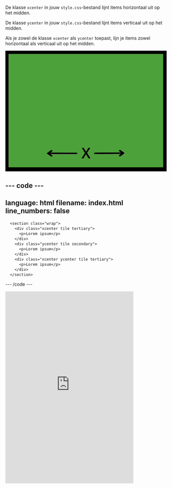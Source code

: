 De klasse `xcenter` in jouw `style.css`-bestand lijnt items horizontaal uit op het midden.

De klasse `ycenter` in jouw `style.css`-bestand lijnt items verticaal uit op het midden.

Als je zowel de klasse `xcenter` als `ycenter` toepast, lijn je items zowel horizontaal als verticaal uit op het midden.

![De horizontale x-as en de verticale y-as met emoji-gezichten die bewegen om de horizontale en verticale centrering te benadrukken.](images/center.gif)

## --- code ---

language: html
filename: index.html
line_numbers: false
--------------------------------------------------------

```
  <section class="wrap">
    <div class="xcenter tile tertiary">
      <p>Lorem ipsum</p>
    </div>
    <div class="ycenter tile secondary">
      <p>Lorem ipsum</p>
    </div>
    <div class="xcenter ycenter tile tertiary">
      <p>Lorem ipsum</p>
    </div>
  </section>
```

\--- /code ---

<iframe src="https://editor.raspberrypi.org/en/embed/viewer/web-x-y-center" width="400" height="600" frameborder="0" marginwidth="0" marginheight="0" allowfullscreen> </iframe>

